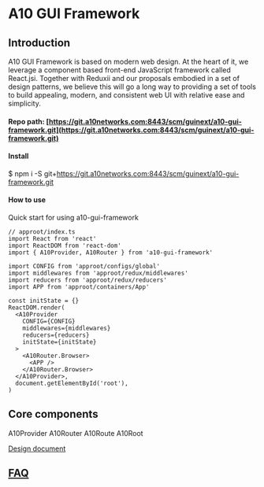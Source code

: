 # A10 GUI Framework

## Introduction

A10 GUI Framework is based on modern web design. At the heart of it, we leverage a component based front-end JavaScript framework called React.jsi. Together with Reduxii and our proposals embodied in a set of design patterns, we believe this will go a long way to providing a set of tools to build appealing, modern, and consistent web UI with relative ease and simplicity.

#### Repo path: [https://git.a10networks.com:8443/scm/guinext/a10-gui-framework.git](https://git.a10networks.com:8443/scm/guinext/a10-gui-framework.git)

#### Install

$ npm i -S git+https://git.a10networks.com:8443/scm/guinext/a10-gui-framework.git

#### How to use

Quick start for using a10-gui-framework

```text
// approot/index.ts
import React from 'react'
import ReactDOM from 'react-dom'
import { A10Provider, A10Router } from 'a10-gui-framework'

import CONFIG from 'approot/configs/global'
import middlewares from 'approot/redux/middlewares'
import reducers from 'approot/redux/reducers'
import APP from 'approot/containers/App'

const initState = {}
ReactDOM.render(
  <A10Provider
    CONFIG={CONFIG}
    middlewares={middlewares}
    reducers={reducers}
    initState={initState}
  >
    <A10Router.Browser>
      <APP />
    </A10Router.Browser>
  </A10Provider>,
  document.getElementById('root'),
)
```

## Core components 

A10Provider   A10Router   A10Route   A10Root







[Design document](https://github.com/a10networks/a10networks.github.io/blob/0.7.0/design-docs/A10-GUI-Framework-Design-v1.1a.docx)

### 





## [FAQ](https://a10-gui.gitbook.io/ugf/faq/a10-gui-framework)

### 



